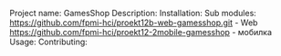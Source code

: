 Project name: GamesShop
Description: 
Installation:
Sub modules:
https://github.com/fpmi-hci/proekt12b-web-gamesshop.git - Web
https://github.com/fpmi-hci/proekt12-2mobile-gamesshop - мобилка
Usage:
Contributing:
